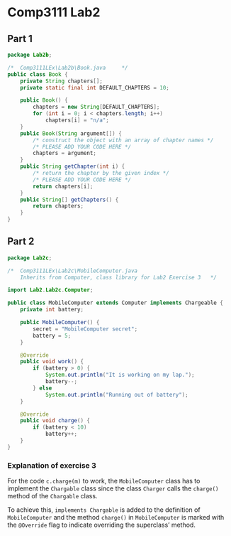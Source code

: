 # Comp3111 Lab2
## Part 1
```java
package Lab2b;

/*	Comp3111LEx\Lab2b\Book.java		*/
public class Book {
    private String chapters[];
    private static final int DEFAULT_CHAPTERS = 10;

    public Book() {
        chapters = new String[DEFAULT_CHAPTERS];
        for (int i = 0; i < chapters.length; i++)
            chapters[i] = "n/a";
    }
    public Book(String argument[]) {
        /* construct the object with an array of chapter names */
        /* PLEASE ADD YOUR CODE HERE */
        chapters = argument;
    }
    public String getChapter(int i) {
        /* return the chapter by the given index */
        /* PLEASE ADD YOUR CODE HERE */
        return chapters[i];
    }
    public String[] getChapters() {
        return chapters;
    }
}
```

## Part 2

```java
package Lab2c;

/*	Comp3111LEx\Lab2c\MobileComputer.java
	Inherits from Computer, class library for Lab2 Exercise 3	*/

import Lab2.Lab2c.Computer;

public class MobileComputer extends Computer implements Chargeable {
    private int battery;

    public MobileComputer() {
        secret = "MobileComputer secret";
        battery = 5;
    }

    @Override
    public void work() {
        if (battery > 0) {
            System.out.println("It is working on my lap.");
            battery--;
        } else
            System.out.println("Running out of battery");
    }

    @Override
    public void charge() {
        if (battery < 10)
            battery++;
    }
}
```
### Explanation of exercise 3
For the code `c.charge(m)` to work, the `MobileComputer` class
has to implement the `Chargable` class since the class `Charger` calls the `charge()` 
method of the `Chargable` class.

To achieve this, `implements Chargable` is added to the 
definition of `MobileComputer` and the method `charge()` in `MobileComputer` 
is marked with the `@Override` flag to indicate overriding the superclass’ method.

